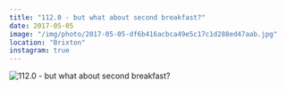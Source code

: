```yaml
---
title: "112.0 - but what about second breakfast?"
date: 2017-05-05
image: "/img/photo/2017-05-05-df6b416acbca49e5c17c1d288ed47aab.jpg"
location: "Brixton"
instagram: true
---
```


![112.0 - but what about second breakfast?](/img/photo/2017-05-05-df6b416acbca49e5c17c1d288ed47aab.jpg)
